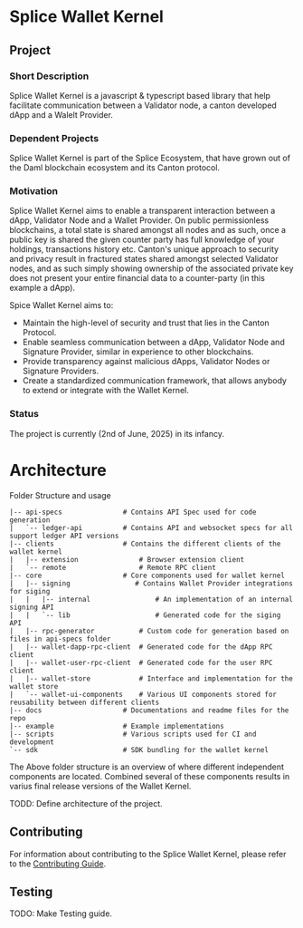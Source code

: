 # Splice Wallet Kernel

## Project

### Short Description

Splice Wallet Kernel is a javascript & typescript based library that help facilitate communication between a Validator node, a canton developed dApp and a Walelt Provider.

### Dependent Projects

Splice Wallet Kernel is part of the Splice Ecosystem, that have grown out of the Daml blockchain ecosystem and its Canton protocol.

### Motivation

Splice Wallet Kernel aims to enable a transparent interaction between a dApp, Validator Node and a Wallet Provider. On public permissionless blockchains, a total state is shared amongst all nodes and as such, once a public key is shared the given counter party has full knowledge of your holdings, transactions history etc. Canton's unique approach to security and privacy result in fractured states shared amongst selected Validator nodes, and as such simply showing ownership of the associated private key does not present your entire financial data to a counter-party (in this example a dApp).

Spice Wallet Kernel aims to:

- Maintain the high-level of security and trust that lies in the Canton Protocol.
- Enable seamless communication between a dApp, Validator Node and Signature Provider, similar in experience to other blockchains.
- Provide transparency against malicious dApps, Validator Nodes or Signature Providers.
- Create a standardized communication framework, that allows anybody to extend or integrate with the Wallet Kernel.

### Status

The project is currently (2nd of June, 2025) in its infancy.

# Architecture

Folder Structure and usage

```
|-- api-specs               # Contains API Spec used for code generation
|   `-- ledger-api          # Contains API and websocket specs for all support ledger API versions
|-- clients                 # Contains the different clients of the wallet kernel
|   |-- extension               # Browser extension client
|   `-- remote                  # Remote RPC client
|-- core                    # Core components used for wallet kernel
|   |-- signing                # Contains Wallet Provider integrations for siging
|   |   |-- internal                # An implementation of an internal signing API
|   |   `-- lib                     # Generated code for the siging API
|   |-- rpc-generator           # Custom code for generation based on files in api-specs folder
|   |-- wallet-dapp-rpc-client  # Generated code for the dApp RPC client
|   |-- wallet-user-rpc-client  # Generated code for the user RPC client
|   |-- wallet-store            # Interface and implementation for the wallet store
|   `-- wallet-ui-components    # Various UI components stored for reusability between different clients
|-- docs                    # Documentations and readme files for the repo
|-- example                 # Example implementations
|-- scripts                 # Various scripts used for CI and development
`-- sdk                     # SDK bundling for the wallet kernel
```

The Above folder structure is an overview of where different independent components are located. Combined several of these components results in varius final release versions of the Wallet Kernel.

TODD: Define architecture of the project.

## Contributing

For information about contributing to the Splice Wallet Kernel, please refer to the [Contributing Guide](docs/CONTRIBUTING.md).

## Testing

TODO: Make Testing guide.
